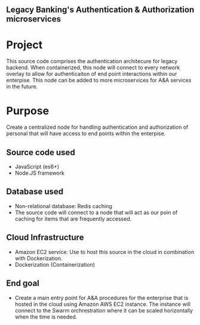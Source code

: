 ## Legacy Banking's Authentication & Authorization microservices

# Project
This source code comprises the authentication architecure for legacy backend. When containerized, this node will connect to every network overlay to allow for authenticaiton of end point interactions within our enterpise. This node can be added to more microservices for A&A services in the future.

# Purpose
Create a centralized node for handling authentication and authorization of personal that will have access to end points within the enterpise. 

## Source code used
- JavaScript (es6+)
- Node.JS framework

## Database used
- Non-relational database: Redis caching
- The source code will connect to a node that will act as our poin of caching for items that are frequently accessed.

## Cloud Infrastructure
- Amazon EC2 service: Use to host this source in the cloud in combination with Dockerization.
- Dockerization (Containerization)

## End goal
- Create a main entry point for A&A procedures for the enterprise that is hosted in the cloud using Amazon AWS EC2 instance. The instance will connect to the Swarm orchrestration where it can be scaled horizontally when the time is needed. 
